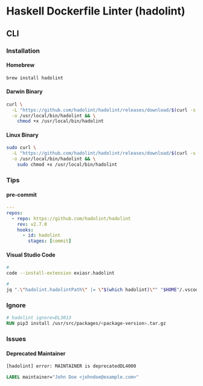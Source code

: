 # Haskell Dockerfile Linter (hadolint)

## CLI

### Installation

#### Homebrew

```sh
brew install hadolint
```

#### Darwin Binary

```sh
curl \
  -L "https://github.com/hadolint/hadolint/releases/download/$(curl -s https://api.github.com/repos/hadolint/hadolint/releases/latest | grep tag_name | cut -d '"' -f 4)/hadolint-Darwin-x86_64" \
  -o /usr/local/bin/hadolint && \
    chmod +x /usr/local/bin/hadolint
```

#### Linux Binary

```sh
sudo curl \
  -L "https://github.com/hadolint/hadolint/releases/download/$(curl -s https://api.github.com/repos/hadolint/hadolint/releases/latest | grep tag_name | cut -d '"' -f 4)/hadolint-Linux-x86_64" \
  -o /usr/local/bin/hadolint && \
    sudo chmod +x /usr/local/bin/hadolint
```

### Tips

#### pre-commit

```yaml
---
repos:
  - repo: https://github.com/hadolint/hadolint
    rev: v2.7.0
    hooks:
      - id: hadolint
        stages: [commit]
```

#### Visual Studio Code

```sh
#
code --install-extension exiasr.hadolint

#
jq ".\"hadolint.hadolintPath\" |= \"$(which hadolint)\"" "$HOME"/.vscode/settings.json | sponge "$HOME"/.vscode/settings.json
```

### Ignore

```Dockerfile
# hadolint ignore=DL3013
RUN pip3 install /usr/src/packages/<package-version>.tar.gz
```

### Issues

#### Deprecated Maintainer

```sh
[hadolint] error: MAINTAINER is deprecatedDL4000
```

```Dockerfile
LABEL maintainer="John Doe <johndoe@example.com>"
```
